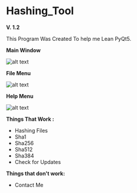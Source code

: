 # Hashing_Tool

**V. 1.2**

This Program Was Created To help me Lean PyQt5.

**Main Window**

![alt text](https://i.imgur.com/UhzFocD.png)

**File Menu**

![alt text](https://i.imgur.com/V1tTShM.png)

**Help Menu**

![alt text](https://i.imgur.com/0dFYNT0.png)


**Things That Work :**

* Hashing Files 
* Sha1
* Sha256
* Sha512
* Sha384
* Check for Updates 

**Things that don't work:**

* Contact Me